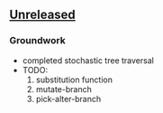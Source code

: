 ## [Unreleased]
### Groundwork
- completed stochastic tree traversal
- TODO:
    1. substitution function
    2. mutate-branch
    3. pick-alter-branch

[Unreleased]: https://github.com/ds2643/mutcl/
